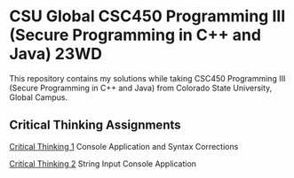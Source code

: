 # CSU Global CSC450 Programming III (Secure Programming in C++ and Java) 23WD

This repository contains my solutions while taking CSC450 Programming III (Secure Programming in C++ and Java) from Colorado State University, Global Campus.

## Critical Thinking Assignments

[Critical Thinking 1](./CriticalThinking1/critical_thinking_1.md) Console Application and Syntax Corrections

[Critical Thinking 2](./CriticalThinking2/critical_thinking_2.md) String Input Console Application

